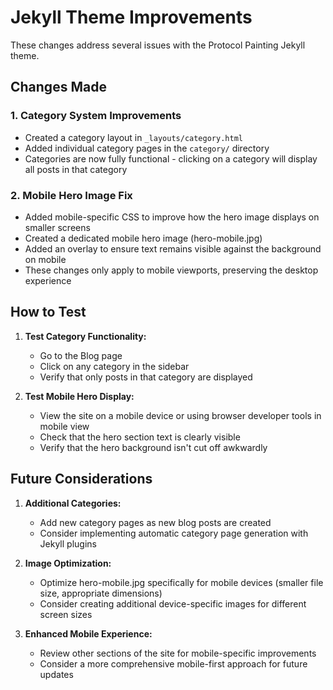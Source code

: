 # Jekyll Theme Improvements

These changes address several issues with the Protocol Painting Jekyll theme.

## Changes Made

### 1. Category System Improvements
- Created a category layout in `_layouts/category.html`
- Added individual category pages in the `category/` directory
- Categories are now fully functional - clicking on a category will display all posts in that category

### 2. Mobile Hero Image Fix
- Added mobile-specific CSS to improve how the hero image displays on smaller screens
- Created a dedicated mobile hero image (hero-mobile.jpg)
- Added an overlay to ensure text remains visible against the background on mobile
- These changes only apply to mobile viewports, preserving the desktop experience

## How to Test

1. **Test Category Functionality:**
   - Go to the Blog page
   - Click on any category in the sidebar
   - Verify that only posts in that category are displayed

2. **Test Mobile Hero Display:**
   - View the site on a mobile device or using browser developer tools in mobile view
   - Check that the hero section text is clearly visible 
   - Verify that the hero background isn't cut off awkwardly

## Future Considerations

1. **Additional Categories:**
   - Add new category pages as new blog posts are created
   - Consider implementing automatic category page generation with Jekyll plugins

2. **Image Optimization:**
   - Optimize hero-mobile.jpg specifically for mobile devices (smaller file size, appropriate dimensions)
   - Consider creating additional device-specific images for different screen sizes

3. **Enhanced Mobile Experience:**
   - Review other sections of the site for mobile-specific improvements
   - Consider a more comprehensive mobile-first approach for future updates
